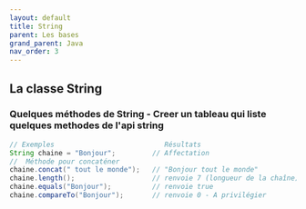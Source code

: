 ```yaml
---
layout: default
title: String
parent: Les bases
grand_parent: Java
nav_order: 3
---
```


## La classe String

###

### Quelques méthodes de String - Creer un tableau qui liste quelques methodes de l'api string

```java
// Exemples                           Résultats
String chaine = "Bonjour";         // Affectation
//  Méthode pour concaténer
chaine.concat(" tout le monde");   // "Bonjour tout le monde"
chaine.length();                   // renvoie 7 (longueur de la chaîne)
chaine.equals("Bonjour");          // renvoie true
chaine.compareTo("Bonjour");       // renvoie 0 - A privilégier
```
